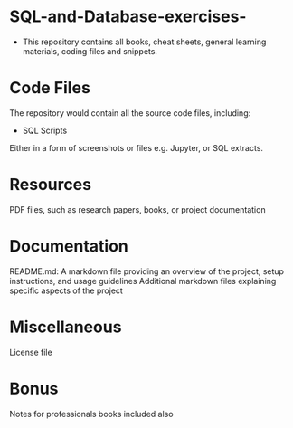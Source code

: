 # SQL-and-Database-exercises-

- This repository contains all  books, cheat sheets, general learning materials, coding files and snippets.

# Code Files

The repository would contain all the source code files, including:
- SQL Scripts

Either in a form of screenshots or files e.g. Jupyter, or SQL extracts.

# Resources

PDF files, such as research papers, books, or project documentation

# Documentation
README.md: A markdown file providing an overview of the project, setup instructions, and usage guidelines
Additional markdown files explaining specific aspects of the project

# Miscellaneous
License file

# Bonus 
Notes for professionals books included also
